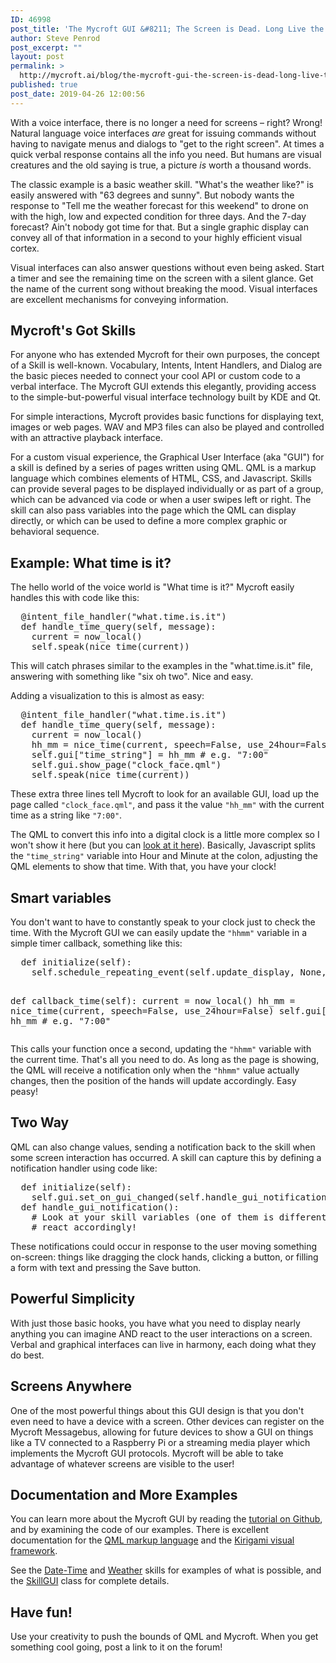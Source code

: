 ```yaml
---
ID: 46998
post_title: 'The Mycroft GUI &#8211; The Screen is Dead. Long Live the Screen!'
author: Steve Penrod
post_excerpt: ""
layout: post
permalink: >
  http://mycroft.ai/blog/the-mycroft-gui-the-screen-is-dead-long-live-the-screen/
published: true
post_date: 2019-04-26 12:00:56
---
```

With a voice interface, there is no longer a need for screens – right?
Wrong! Natural language voice interfaces <em>are</em> great for issuing commands without having to navigate menus and dialogs to "get to the right screen". At times a quick verbal response contains all the info you need. But humans are visual creatures and the old saying is true, a picture <em>is</em> worth a thousand words.

The classic example is a basic weather skill. "What's the weather like?" is easily answered with "63 degrees and sunny". But nobody wants the response to "Tell me the weather forecast for this weekend" to drone on with the high, low and expected condition for three days. And the 7-day forecast? Ain't nobody got time for that. But a single graphic display can convey all of that information in a second to your highly efficient visual cortex.

Visual interfaces can also answer questions without even being asked. Start a timer and see the remaining time on the screen with a silent glance. Get the name of the current song without breaking the mood. Visual interfaces are excellent mechanisms for conveying information.
<h2>Mycroft's Got Skills</h2>
For anyone who has extended Mycroft for their own purposes, the concept of a Skill is well-known. Vocabulary, Intents, Intent Handlers, and Dialog are the basic pieces needed to connect your cool API or custom code to a verbal interface. The Mycroft GUI extends this elegantly, providing access to the simple-but-powerful visual interface technology built by KDE and Qt.

For simple interactions, Mycroft provides basic functions for displaying text, images or web pages. WAV and MP3 files can also be played and controlled with an attractive playback interface.

For a custom visual experience, the Graphical User Interface (aka "GUI") for a skill is defined by a series of pages written using QML. QML is a markup language which combines elements of HTML, CSS, and Javascript. Skills can provide several pages to be displayed individually or as part of a group, which can be advanced via code or when a user swipes left or right. The skill can also pass variables into the page which the QML can display directly, or which can be used to define a more complex graphic or behavioral sequence.
<h2>Example: What time is it?</h2>
The hello world of the voice world is "What time is it?" Mycroft easily handles this with code like this:
<pre>  @intent_file_handler("what.time.is.it")
  def handle_time_query(self, message):
    current = now_local()
    self.speak(nice_time(current))</pre>
This will catch phrases similar to the examples in the "what.time.is.it" file, answering with something like "six oh two". Nice and easy.

Adding a visualization to this is almost as easy:
<pre>  @intent_file_handler("what.time.is.it")
  def handle_time_query(self, message):
    current = now_local()
    hh_mm = nice_time(current, speech=False, use_24hour=False)
    self.gui["time_string"] = hh_mm # e.g. "7:00"
    self.gui.show_page("clock_face.qml")
    self.speak(nice_time(current))</pre>
These extra three lines tell Mycroft to look for an available GUI, load up the page called <code>"clock_face.qml"</code>, and pass it the value <code>"hh_mm"</code> with the current time as a string like <code>"7:00"</code>.

The QML to convert this info into a digital clock is a little more complex so I won't show it here (but you can <a href="https://github.com/MycroftAI/skill-date-time/blob/19.02/ui/time.qml" target="_blank" rel="noopener noreferrer">look at it here</a>). Basically, Javascript splits the <code>"time_string"</code> variable into Hour and Minute at the colon, adjusting the QML elements to show that time. With that, you have your clock!
<h2>Smart variables</h2>
You don't want to have to constantly speak to your clock just to check the time. With the Mycroft GUI we can easily update the <code>"hhmm"</code> variable in a simple timer callback, something like this:
<pre>  def initialize(self):
    self.schedule_repeating_event(self.update_display, None, 1)

  def callback_time(self):
    current = now_local()
    hh_mm = nice_time(current, speech=False, use_24hour=False)
    self.gui["hhmm"] = hh_mm # e.g. "7:00"</pre>
This calls your function once a second, updating the <code>"hhmm"</code> variable with the current time. That's all you need to do. As long as the page is showing, the QML will receive a notification only when the <code>"hhmm"</code> value actually changes, then the position of the hands will update accordingly. Easy peasy!
<h2>Two Way</h2>
QML can also change values, sending a notification back to the skill when some screen interaction has occurred. A skill can capture this by defining a notification handler using code like:
<pre>  def initialize(self):
    self.gui.set_on_gui_changed(self.handle_gui_notification)
  def handle_gui_notification():
    # Look at your skill variables (one of them is different) and
    # react accordingly!</pre>
These notifications could occur in response to the user moving something on-screen: things like dragging the clock hands, clicking a button, or filling a form with text and pressing the Save button.
<h2>Powerful Simplicity</h2>
With just those basic hooks, you have what you need to display nearly anything you can imagine AND react to the user interactions on a screen. Verbal and graphical interfaces can live in harmony, each doing what they do best.
<h2>Screens Anywhere</h2>
One of the most powerful things about this GUI design is that you don't even need to have a device with a screen. Other devices can register on the Mycroft Messagebus, allowing for future devices to show a GUI on things like a TV connected to a Raspberry Pi or a streaming media player which implements the Mycroft GUI protocols. Mycroft will be able to take advantage of whatever screens are visible to the user!
<h2>Documentation and More Examples</h2>
You can learn more about the Mycroft GUI by reading the <a href="https://github.com/mycroftai/mycroft-gui/blob/master/documentation" target="_blank" rel="noopener noreferrer">tutorial on Github</a>, and by examining the code of our examples. There is excellent documentation for the <a href="https://doc.qt.io/qt-5/qml-tutorial.html" target="_blank" rel="noopener noreferrer">QML markup language</a> and the <a href="https://www.kde.org/products/kirigami/" target="_blank" rel="noopener noreferrer">Kirigami visual framework</a>.

See the <a href="https://github.com/mycroftai/skill-date-time" target="_blank" rel="noopener noreferrer">Date-Time</a> and <a href="https://github.com/mycroftai/skill-weather" target="_blank" rel="noopener noreferrer">Weather</a> skills for examples of what is possible, and the <a href="https://github.com/MycroftAI/mycroft-core/blob/dev/mycroft/skills/core.py#L219" target="_blank" rel="noopener noreferrer">SkillGUI</a> class for complete details.
<h2>Have fun!</h2>
Use your creativity to push the bounds of QML and Mycroft. When you get something cool going, post a link to it on the forum!
